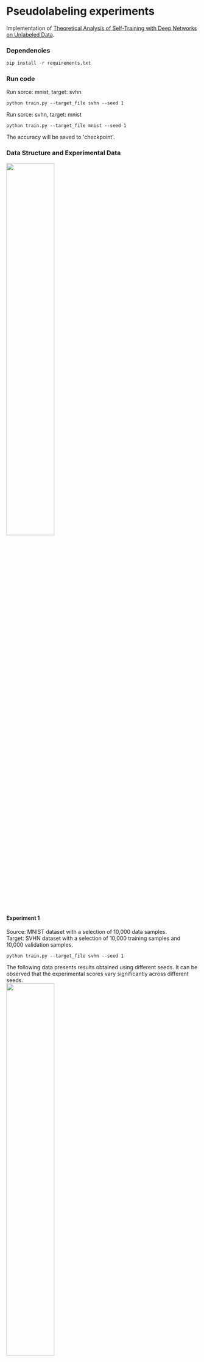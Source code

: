 # Pseudolabeling experiments

Implementation of [Theoretical Analysis of Self-Training with Deep Networks on Unlabeled Data](https://arxiv.org/abs/2010.03622).

### Dependencies

```python
pip install -r requirements.txt
```

### Run code

Run sorce: mnist, target: svhn
```
python train.py --target_file svhn --seed 1
```

Run sorce: svhn, target: mnist 
```
python train.py --target_file mnist --seed 1
```

The accuracy will be saved to 'checkpoint'.

### Data Structure and Experimental Data
<img src="https://github.com/tliobnih/upplementary-D.2.-Pseudolabeling-experiments/assets/52643360/1a4f7597-9676-4c1b-b5b6-62c20c8c6777" width="50%" height="50%">

#### Experiment 1
Source: MNIST dataset with a selection of 10,000 data samples.  
Target: SVHN dataset with a selection of 10,000 training samples and 10,000 validation samples.
```
python train.py --target_file svhn --seed 1
```
The following data presents results obtained using different seeds. It can be observed that the experimental scores vary significantly across different seeds.  
<img src="https://github.com/tliobnih/upplementary-D.2.-Pseudolabeling-experiments/assets/52643360/6acc4031-2337-482e-8bbc-2062830d1d12" width="50%" height="50%">

Therefore, I conducted 50 experiments using seeds 1 to 50, and calculated the average of these 50 datas. The results are summarized in the following table:  
<img src="https://github.com/tliobnih/upplementary-D.2.-Pseudolabeling-experiments/assets/52643360/aa6edf85-70dc-43eb-9004-e75d3362ada3" width="30%" height="50%">  
The results of the fifty experiments are stored in "acc_svhn.csv", where each set of data can be replicated by simply changing the seed.

From the data, it appears that the accuracy does not exhibit the gradual increase as mentioned in the paper. I suspect that this may be due to the low scores in the first stage of the source dataset. Therefore, I conducted an additional experiment where I swapped the roles of the datasets. This is because using SVHN as the source dataset typically results in better training of the model.

#### Experiment 2
Source: SVHN dataset with a selection of 10,000 data samples.  
Target: MNIST dataset with a selection of 10,000 training samples and 10,000 validation samples.  
```
python train.py --target_file mnist --seed 1
```
<img src="https://github.com/tliobnih/upplementary-D.2.-Pseudolabeling-experiments/assets/52643360/5a525db2-a0cc-441f-bfeb-b047248275ad" width="30%" height="50%">  

Although the first-stage source results already achieved an accuracy of 62%, there is still no observed gradual increase as described in the paper. However, it is comforting to note that the third-stage PL+VAT approach yielded higher accuracy compared to the second-stage PL method. Of course, this is only an average observation, as not every instance of the PL+VAT method outperforms PL among the 50 seed-based datasets.  
Similarly, the data for these 50 experiments are stored in the dataset labeled "acc_mnist.csv", and each of them can reproduce the same results when rerun with the corresponding seed.  

#### Experiment 3
Source: MNIST dataset with a selection of 60,000 data samples.  
Target: SVHN dataset with a selection of 63257 training samples and 10,000 validation samples.  
```
python train.py --target_file svhn --seed 1  --num_mnist 60000  --num_svhn 63257  
```
<img src="https://github.com/tliobnih/upplementary-D.2.-Pseudolabeling-experiments/assets/52643360/21ddcc41-c7a8-4f78-954a-c3e4ca8196c3" width="40%" height="50%">  

Due to suspicions that the training dataset may not have been sufficient, all the available data from the dataset was included for training. However, the results remained unsatisfactory. Due to the large size of the dataset, only two sets of results were generated for this experiment, unlike Experiments 1 and 2, which involved running fifty times and averaging the results.  

#### Experiment 4
Source: SVHN dataset with a selection of 73257 data samples.  
Target: MNIST dataset with a selection of 50,000 training samples and 10,000 validation samples.    

```
python train.py --target_file svhn --seed 1  --num_mnist 50000  --num_svhn 73257
```

<img src="https://github.com/tliobnih/upplementary-D.2.-Pseudolabeling-experiments/assets/52643360/acffdcca-1a84-4d91-a932-1463f91a204d" width="50%" height="50%">  

Similar to Experiment 3, the results were still not significant.  

### Another Experimence
#### Experiment 5
<img src="https://github.com/tliobnih/upplementary-D.2.-Pseudolabeling-experiments/assets/52643360/37f09469-6191-4b67-a94e-5159ae3161cf" width="50%" height="50%">  

```
python train.py --target_file svhn --seed 1
```

Since this is an additional experiment that deviates from the paper, no extra parameters were set to control it. If you want to rerun this experiment, you will need to manually swap the comments of these two lines.  
<img src="https://github.com/tliobnih/upplementary-D.2.-Pseudolabeling-experiments/assets/52643360/fdb09b9d-8fe5-47c4-a8df-f40cf3e1f9bb" width="50%" height="50%">  


### Parameter Settings
The parameter settings are as follows:  

PL+VAT:  
lambdav = 1. In the paper, the given parameters are 3, 10, and 30. Through experimentation, I found that the results with lambdav = 1 and lambdav = 3 are similar. Since the VAT loss decreases much faster than the other loss, I ultimately chose lambdav = 1 with the intention of not letting the VAT loss decrease too quickly. However, this hasn't been extensively tested. Due to time constraints, I didn't run 50 iterations with lambdav = 3, but it's worth trying.  

For the VAT implementation, I referred to https://github.com/sndnyang/vat_pytorch and made some modifications. As for the perturbation parameter, I chose to use its original settings. I did try to tweak it, but the effects were not significant. However, I believe this is an important parameter, and further tuning could potentially yield better results. With the current parameter configuration, the average perturbation is approximately 10^-6. Alternatively, you can consider using the "add_Gaussian_noise" function from https://github.com/CompVis/stable-diffusion/blob/main/ldm/modules/image_degradation/bsrgan.py, which might provide good results.  
